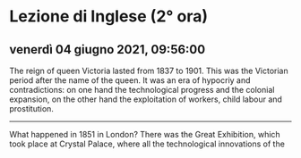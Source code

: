 
# Lezione di Inglese (2° ora)

## venerdì 04 giugno 2021, 09:56:00

The reign of queen Victoria lasted from 1837 to 1901.
This was the Victorian period after the name of the queen.
It was an era of hypocriy and  contradictions: on one hand the technological progress and the colonial expansion, on the other hand the exploitation of workers, child labour and prostitution.

---

What happened in 1851 in London? There was the Great Exhibition, which took place at Crystal Palace, where all the technological innovations of the 
<!--stackedit_data:
eyJoaXN0b3J5IjpbLTYyODI1NjQwMSwtODY4NDkzOTJdfQ==
-->